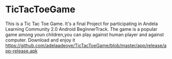 # TicTacToeGame
This is a Tic Tac Toe Game. It's a final Project for participating in Andela Learning Community 2.0 Android BeginnerTrack. The game is a popular game among youn children,you can play against human player and against computer. Download and enjoy it
https://github.com/adelaadeoye/TicTacToeGame/blob/master/app/release/app-release.apk
